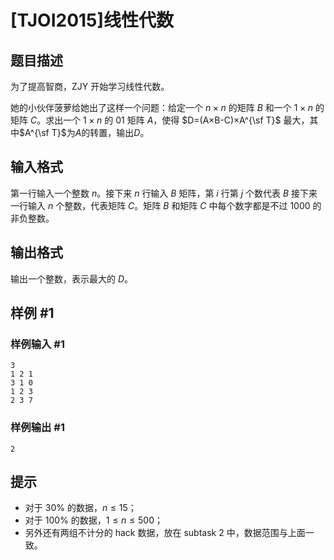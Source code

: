 # [TJOI2015]线性代数

## 题目描述

为了提高智商，ZJY 开始学习线性代数。

她的小伙伴菠萝给她出了这样一个问题：给定一个 $n \times n$ 的矩阵 $B$ 和一个 $1 \times n$ 的矩阵 $C$。求出一个 $1×n$ 的 01 矩阵 $A$，使得 $D=(A×B-C)×A^{\sf T}$ 最大，其中$A^{\sf T}$为$A$的转置，输出$D$。

## 输入格式

第一行输入一个整数 $n$。接下来 $n$ 行输入 $B$ 矩阵，第 $i$ 行第 $j$ 个数代表 $B$ 接下来一行输入 $n$ 个整数，代表矩阵 $C$。矩阵 $B$ 和矩阵 $C$ 中每个数字都是不过 $1000$ 的非负整数。


## 输出格式

输出一个整数，表示最大的 $D$。

## 样例 #1

### 样例输入 #1
```
3
1 2 1
3 1 0
1 2 3
2 3 7
```

### 样例输出 #1

```
2
```

## 提示

- 对于 $30\%$ 的数据，$n \leq 15$；
- 对于 $100\%$ 的数据，$1 \leq n \leq 500$；
- 另外还有两组不计分的 hack 数据，放在 subtask 2 中，数据范围与上面一致。

